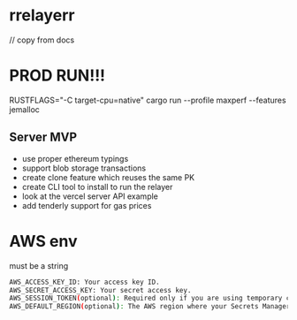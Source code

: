 # rrelayerr

// copy from docs

# PROD RUN!!!

RUSTFLAGS="-C target-cpu=native" cargo run --profile maxperf --features jemalloc

## Server MVP

- use proper ethereum typings
- support blob storage transactions
- create clone feature which reuses the same PK 
- create CLI tool to install to run the relayer
- look at the vercel server API example
- add tenderly support for gas prices

# AWS env

must be a string

```bash
AWS_ACCESS_KEY_ID: Your access key ID.
AWS_SECRET_ACCESS_KEY: Your secret access key.
AWS_SESSION_TOKEN(optional): Required only if you are using temporary credentials, for example, credentials for an IAM role obtained through AWS STS.
AWS_DEFAULT_REGION(optional): The AWS region where your Secrets Manager secrets are stored. While your code attempts to default to "us-east-1" if no region is found in the environment or configuration, setting this environment variable can provide an explicit default.
```
